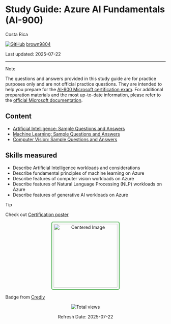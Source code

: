 # Study Guide: Azure AI Fundamentals (AI-900)

Costa Rica

[![GitHub](https://img.shields.io/badge/--181717?logo=github&logoColor=ffffff)](https://github.com/)
[brown9804](https://github.com/brown9804)

Last updated: 2025-07-22

----------

> [!NOTE]
> The questions and answers provided in this study guide are for practice purposes only and are not official practice questions. They are intended to help you prepare for the [AI-900 Microsoft certification exam](https://learn.microsoft.com/en-us/credentials/certifications/resources/study-guides/ai-900). For additional preparation materials and the most up-to-date information, please refer to the [official Microsoft documentation](https://learn.microsoft.com/en-us/credentials/certifications/azure-ai-fundamentals/?practice-assessment-type=certification).

## Content

- [Artificial Intelligence: Sample Questions and Answers](./0_AI-questions.md)
- [Machine Learning: Sample Questions and Answers](./1_ML-questions.md)
- [Computer Vision: Sample Questions and Answers](./2_CV-questions.md)

## Skills measured

- Describe Artificial Intelligence workloads and considerations
- Describe fundamental principles of machine learning on Azure
- Describe features of computer vision workloads on Azure
- Describe features of Natural Language Processing (NLP) workloads on Azure
- Describe features of generative AI workloads on Azure

> [!TIP]
> Check out [Certification poster](https://arch-center.azureedge.net/Credentials/Certification-Poster-en-us.pdf)

<div align="center">
  <img src="https://github.com/user-attachments/assets/1a24a5f6-51d1-497c-8065-e9a8449145d2" alt="Centered Image" style="border: 2px solid #4CAF50; border-radius: 5px; padding: 5px; width: 200px;"/>
</div>

Badge from [Credly](https://www.credly.com/org/microsoft-certification/badge/microsoft-certified-azure-ai-fundamentals)

<!-- START BADGE -->
<div align="center">
  <img src="https://img.shields.io/badge/Total%20views-1082-limegreen" alt="Total views">
  <p>Refresh Date: 2025-07-22</p>
</div>
<!-- END BADGE -->
